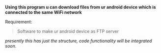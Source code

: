 **Using this program u can download files from ur android device which is connected to the same WiFi network**

Requirement:
>Software to make ur android device as FTP server

*presently this has just the structure, code functionality will be integrated soon.*
